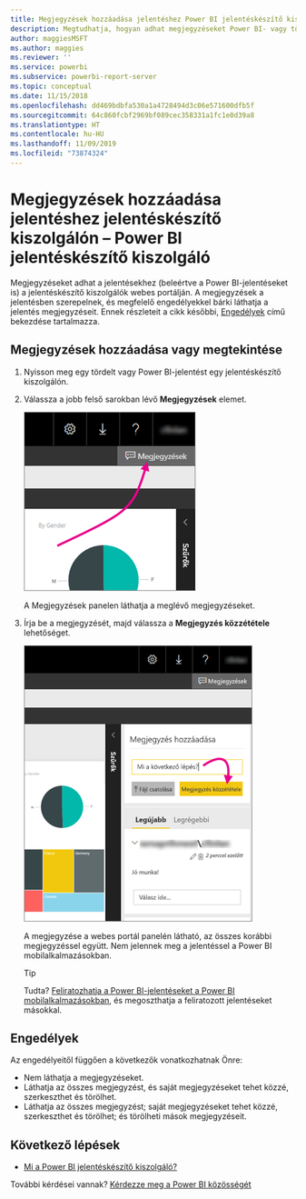 ```yaml
---
title: Megjegyzések hozzáadása jelentéshez Power BI jelentéskészítő kiszolgálón
description: Megtudhatja, hogyan adhat megjegyzéseket Power BI- vagy tördelt jelentéshez Power BI jelentéskészítő kiszolgálón vagy SQL Server Reporting Services jelentéskészítő kiszolgálón.
author: maggiesMSFT
ms.author: maggies
ms.reviewer: ''
ms.service: powerbi
ms.subservice: powerbi-report-server
ms.topic: conceptual
ms.date: 11/15/2018
ms.openlocfilehash: dd469bdbfa530a1a4728494d3c06e571600dfb5f
ms.sourcegitcommit: 64c860fcbf2969bf089cec358331a1fc1e0d39a8
ms.translationtype: HT
ms.contentlocale: hu-HU
ms.lasthandoff: 11/09/2019
ms.locfileid: "73874324"
---
```

# <a name="add-comments-to-a-report-in-a-report-server---power-bi-report-server"></a>Megjegyzések hozzáadása jelentéshez jelentéskészítő kiszolgálón – Power BI jelentéskészítő kiszolgáló

Megjegyzéseket adhat a jelentésekhez (beleértve a Power BI-jelentéseket is) a jelentéskészítő kiszolgálók webes portálján. A megjegyzések a jelentésben szerepelnek, és megfelelő engedélyekkel bárki láthatja a jelentés megjegyzéseit. Ennek részleteit a cikk későbbi, [Engedélyek](#permissions) című bekezdése tartalmazza.

## <a name="add-or-view-comments"></a>Megjegyzések hozzáadása vagy megtekintése

1. Nyisson meg egy tördelt vagy Power BI-jelentést egy jelentéskészítő kiszolgálón.
2. Válassza a jobb felső sarokban lévő **Megjegyzések** elemet.

    ![Megjegyzések kiválasztása](media/add-comments/report-server-web-portal-comments-button.png)

    A Megjegyzések panelen láthatja a meglévő megjegyzéseket.
3. Írja be a megjegyzését, majd válassza a **Megjegyzés közzététele** lehetőséget.

    ![Megjegyzés közzététele](media/add-comments/report-server-web-portal-comments-pane.png)

    A megjegyzése a webes portál panelén látható, az összes korábbi megjegyzéssel együtt. Nem jelennek meg a jelentéssel a Power BI mobilalkalmazásokban.

   > [!TIP]
   > Tudta? [Feliratozhatja a Power BI-jelentéseket a Power BI mobilalkalmazásokban](../consumer/mobile/mobile-annotate-and-share-a-tile-from-the-mobile-apps.md), és megoszthatja a feliratozott jelentéseket másokkal.

## <a name="permissions"></a>Engedélyek

Az engedélyeitől függően a következők vonatkozhatnak Önre:

* Nem láthatja a megjegyzéseket.
* Láthatja az összes megjegyzést, és saját megjegyzéseket tehet közzé, szerkeszthet és törölhet.
* Láthatja az összes megjegyzést; saját megjegyzéseket tehet közzé, szerkeszthet és törölhet; és törölheti mások megjegyzéseit.

## <a name="next-steps"></a>Következő lépések
* [Mi a Power BI jelentéskészítő kiszolgáló?](get-started.md)  

További kérdései vannak? [Kérdezze meg a Power BI közösségét](https://community.powerbi.com/)

